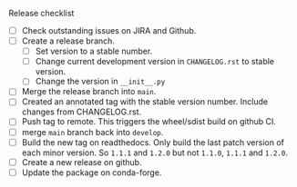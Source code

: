Release checklist
- [ ] Check outstanding issues on JIRA and Github.
- [ ] Create a release branch.
  - [ ] Set version to a stable number.
  - [ ] Change current development version in `CHANGELOG.rst` to stable version.
  - [ ] Change the version in `__init__.py`
- [ ] Merge the release branch into `main`.
- [ ] Created an annotated tag with the stable version number. Include changes 
from CHANGELOG.rst.
- [ ] Push tag to remote. This triggers the wheel/sdist build on github CI.
- [ ] merge `main` branch back into `develop`.
- [ ] Build the new tag on readthedocs. Only build the last patch version of
each minor version. So `1.1.1` and `1.2.0` but not `1.1.0`, `1.1.1` and `1.2.0`.
- [ ] Create a new release on github.
- [ ] Update the package on conda-forge.
